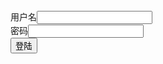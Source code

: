 <form action="www.baidu.com">
    <div>用户名<input name="username"></div>
    <div>密码<input name="password"></div>
    <button>登陆</button>
</form>
